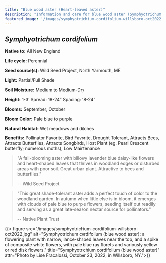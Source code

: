 ```yaml
---
title: "Blue wood aster (Heart-leaved aster)"
description: "Information and care for blue wood aster (Symphyotrichum cordifolium), sold at Red Trillium Gardens"
featured_image: '/images/symphyotrichium-cordifolium-willsboro-oct2022.jpg'
---
```


## _Symphyotrichum cordifolium_

**Native to:**  All New England

**Life cycle:** Perennial

**Seed source(s):** Wild Seed Project, North Yarmouth, ME

**Light:** Partial/Full Shade

**Soil Moisture:** Medium to Medium-Dry

**Height:** 1-3’  Spread: 18-24” Spacing: 18-24”

**Blooms:** September, October

**Bloom Color:** Pale blue to purple

**Natural Habitat:** Wet meadows and ditches

**Benefits:** Pollinator Favorite, Bird Favorite, Drought Tolerant, Attracts Bees, Attracts Butterflies, Attracts Songbirds, Host Plant (eg. Pearl Crescent butterfly; numerous moths), Low Maintenance

> "A fall-blooming aster with billowy lavender blue daisy-like flowers and heart-shaped leaves that thrives in woodland edges or disturbed areas with poor soil. Great urban plant. Attractive to bees and butterflies."
> 
> -- Wild Seed Project

> "This great shade-tolerant aster adds a perfect touch of color to the woodland garden. In autumn when little else is in bloom, it emerges with clouds of pale blue to purple flowers, seeding itself out readily and serving as a great late-season nectar source for pollinators."
> 
> -- Native Plant Trust

{{< figure src="/images/symphyotrichium-cordifolium-willsboro-oct2022.jpg" alt="Symphyotrichum cordifolium (blue wood aster): a flowering plant with narrow, lance-shaped leaves near the top, and a spike of composite white flowers, with pale blue ray florets and variously yellow or red disk flowers." title="Symphyotrichium cordifolium (blue wood aster)" attr="Photo by Lise Fracalossi, October 23, 2022, in Willsboro, NY.">}}
